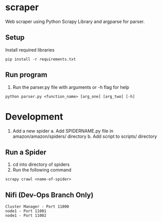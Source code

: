 # scraper
Web scraper using Python Scrapy Library and argparse for parser. 

## Setup

Install required libraries
```
pip install -r requirements.txt
```

## Run program
1. Run the parser.py file with arguments or -h flag for help
```
python parser.py <function_name> [arg_one] [arg_two] [-h]
```

# Development
1. Add a new spider
    a. Add SPIDERNAME.py file in amazon/amazon/spiders/ directory
    b. Add script to scripts/ directory 


## Run a Spider
1. cd into directory of spiders
2. Run the following command
```
scrapy crawl <name-of-spider>
```

## Nifi (Dev-Ops Branch Only)
    Cluster Manager - Port 11000
    node1 - Port 11001
    node1 - Port 11002

